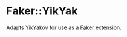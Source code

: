 Faker::YikYak
=============

Adapts [YikYakov](https://github.com/dglunz/yikyakov) for use as a 
[Faker](https://github.com/stympy/faker) extension.
